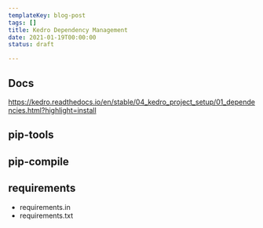 ```yaml
---
templateKey: blog-post
tags: []
title: Kedro Dependency Management
date: 2021-01-19T00:00:00
status: draft

---
```




## Docs

https://kedro.readthedocs.io/en/stable/04_kedro_project_setup/01_dependencies.html?highlight=install

## pip-tools

## pip-compile
## requirements

* requirements.in
* requirements.txt
